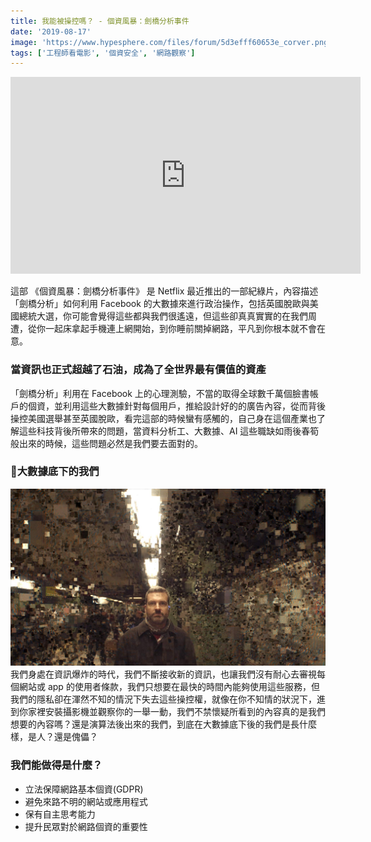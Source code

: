 ```yaml
---
title: 我能被操控嗎？ - 個資風暴：劍橋分析事件
date: '2019-08-17'
image: 'https://www.hypesphere.com/files/forum/5d3efff60653e_corver.png'
tags: ['工程師看電影', '個資安全', '網路觀察']
---
```

<iframe width="560" height="315" src="https://www.youtube.com/embed/qRQEXmg3RaE?controls=0" frameborder="0" allow="accelerometer; autoplay; encrypted-media; gyroscope; picture-in-picture" allowfullscreen></iframe>

這部 《個資風暴：劍橋分析事件》 是 Netflix 最近推出的一部紀綠片，內容描述「劍橋分析」如何利用 Facebook 的大數據來進行政治操作，包括英國脫歐與美國總統大選，你可能會覺得這些都與我們很遙遠，但這些卻真真實實的在我們周遭，從你一起床拿起手機連上網開始，到你睡前關掉網路，平凡到你根本就不會在意。


### 當資訊也正式超越了石油，成為了全世界最有價值的資產
「劍橋分析」利用在 Facebook 上的心理測驗，不當的取得全球數千萬個臉書帳戶的個資，並利用這些大數據針對每個用戶，推給設計好的的廣告內容，從而背後操控美國選舉甚至英國脫歐，看完這部的時候蠻有感觸的，自己身在這個產業也了解這些科技背後所帶來的問題，當資料分析工、大數據、AI 這些職缺如雨後春筍般出來的時候，這些問題必然是我們要去面對的。


### 大數據底下的我們
![javascript prototype](./03.jpg)
我們身處在資訊爆炸的時代，我們不斷接收新的資訊，也讓我們沒有耐心去審視每個網站或 app 的使用者條款，我們只想要在最快的時間內能夠使用這些服務，但我們的隱私卻在渾然不知的情況下失去這些操控權，就像在你不知情的狀況下，進到你家裡安裝攝影機並觀察你的一舉一動，我們不禁懷疑所看到的內容真的是我們想要的內容嗎？還是演算法後出來的我們，到底在大數據底下後的我們是長什麼樣，是人？還是傀儡？


### 我們能做得是什麼？
- 立法保障網路基本個資(GDPR)
- 避免來路不明的網站或應用程式
- 保有自主思考能力
- 提升民眾對於網路個資的重要性





<!-- 資訊也正式超越了石油，成為了全世界最有價值的資產，甚至遭到武器化。 資訊戰 -->
<!-- 在大數據底下，我們到底是人，還是傀儡， -->
<!-- 現在已經無法分辨事實真相，眼見已經無法為憑。 -->